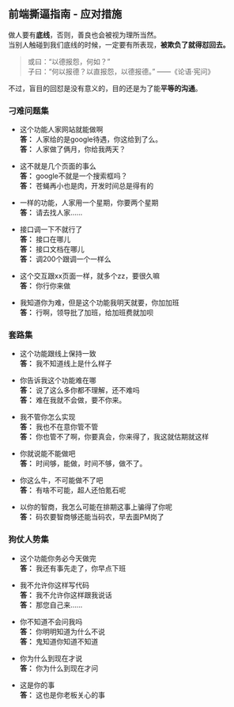 ## 前端撕逼指南 - 应对措施

做人要有**底线**，否则，善良也会被视为理所当然。  
当别人触碰到我们底线的时候，一定要有所表现，**被欺负了就得怼回去。**

> 或曰：“以德报怨，何如？”  
> 子曰：“何以报德？以直报怨，以德报德。” ——《论语·宪问》

不过，盲目的回怼是没有意义的，目的还是为了能**平等的沟通**。

### 刁难问题集

+ 这个功能人家网站就能做啊  
**答：** 人家给的是google待遇，你这给到了么。  
**答：** 人家做了俩月，你给我两天？

+ 这不就是几个页面的事么  
**答：** google不就是一个搜索框吗？  
**答：** 苍蝇再小也是肉，开发时间总是得有的

+ 一样的功能，人家用一个星期，你要两个星期  
**答：** 请去找人家……

+ 接口调一下不就行了  
**答：** 接口在哪儿  
**答：** 接口文档在哪儿  
**答：** 调200个跟调一个一样么

+ 这个交互跟xx页面一样，就多个zz，要很久嘛  
**答：** 你行你来做

+ 我知道你为难，但是这个功能我明天就要，你加加班  
**答：** 行啊，领导批了加班，给加班费就加呗

### 套路集

+ 这个功能跟线上保持一致  
**答：** 我不知道线上是什么样子

+ 你告诉我这个功能难在哪  
**答：** 说了这么多你都不理解，还不难吗  
**答：** 难在我就不会做，要不你来。

+ 我不管你怎么实现  
**答：** 我也不在意你管不管  
**答：** 你也管不了啊，你要真会，你来得了，我这就估期就这样

+ 你就说能不能做吧  
**答：** 时间够，能做，时间不够，做不了。

+ 你这么牛，不可能做不了吧  
**答：** 有啥不可能，超人还怕氪石呢

+ 以你的智商，我怎么可能在排期这事上骗得了你呢  
**答：** 码农要智商够还能当码农，早去面PM岗了

### 狗仗人势集

+ 这个功能你务必今天做完  
**答：** 我还有事先走了，你早点下班

+ 我不允许你这样写代码  
**答：** 我不允许你这样跟我说话  
**答：** 那您自己来……

+ 你不知道不会问我吗  
**答：** 你明明知道为什么不说  
**答：** 鬼知道你知道不知道

+ 你为什么到现在才说  
**答：** 你为什么到现在才问

+ 这是你的事  
**答：** 这也是你老板关心的事
